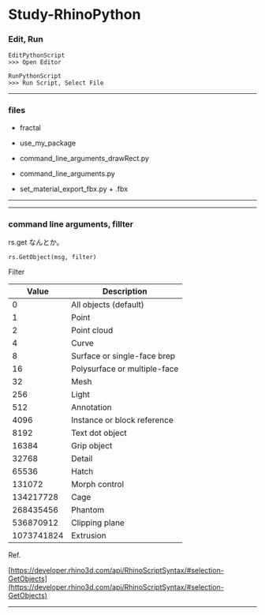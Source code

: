 # Study-RhinoPython  


### Edit, Run  

```
EditPythonScript
>>> Open Editor

RunPythonScript
>>> Run Script, Select File
```


---  


### files  

- fractal  

- use_my_package  

- command_line_arguments_drawRect.py  

- command_line_arguments.py  

- set_material_export_fbx.py + .fbx  




---

---  



### command line arguments, fillter   

rs.get なんとか。  

```
rs.GetObject(msg, filter)
```

Filter  

| Value | Description |
| --- | ---|   
| 0            | All objects (default) |
| 1            | Point |
| 2            | Point cloud |
| 4            | Curve |
| 8            | Surface or single-face brep |
| 16           | Polysurface or multiple-face |
| 32           | Mesh |
| 256          | Light |
| 512          | Annotation |
| 4096         | Instance or block reference |
| 8192         | Text dot object |
| 16384        | Grip object |
| 32768        | Detail |
| 65536        | Hatch |
| 131072       | Morph control |
| 134217728    | Cage |
| 268435456    | Phantom |
| 536870912    | Clipping plane |
| 1073741824   | Extrusion |


Ref.  

[https://developer.rhino3d.com/api/RhinoScriptSyntax/#selection-GetObjects](https://developer.rhino3d.com/api/RhinoScriptSyntax/#selection-GetObjects)  



---  
